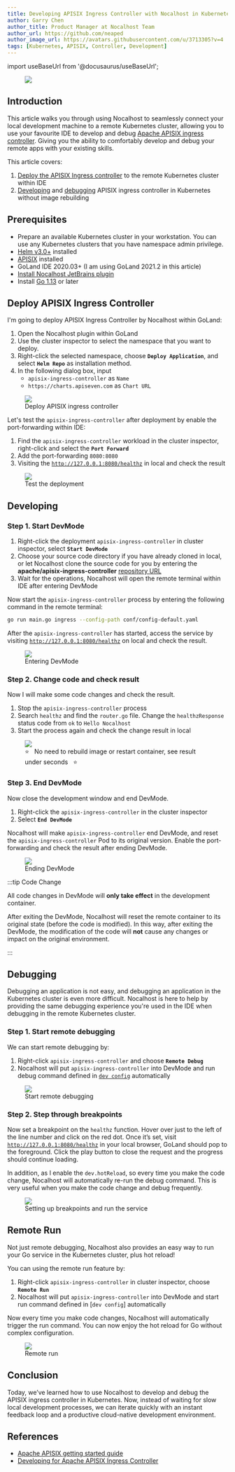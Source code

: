 ```yaml
---
title: Developing APISIX Ingress Controller with Nocalhost in Kubernetes
author: Garry Chen
author_title: Product Manager at Nocalhost Team
author_url: https://github.com/neaped
author_image_url: https://avatars.githubusercontent.com/u/3713305?v=4
tags: [Kubernetes, APISIX, Controller, Development]
---
```


import useBaseUrl from '@docusaurus/useBaseUrl';

<figure className="img-frame">
  <img className="gif-img" src={useBaseUrl('/img/blog/apisix/apisix-banner.png')} />
</figure>

## Introduction

This article walks you through using Nocalhost to seamlessly connect your local development machine to a remote Kubernetes cluster, allowing you to use your favourite IDE to develop and debug [Apache APISIX ingress controller](https://apisix.apache.org/docs/ingress-controller/getting-started). Giving you the ability to comfortably develop and debug your remote apps with your existing skills.

This article covers:

1. [Deploy the APISIX Ingress controller](#deploy-apisix-ingress-controller) to the remote Kubernetes cluster within IDE
2. [Developing](#developing) and [debugging](#debugging) APISIX ingress controller in Kubernetes without image rebuilding

## Prerequisites

- Prepare an available Kubernetes cluster in your workstation. You can use any Kubernetes clusters that you have namespace admin privilege.
- [Helm v3.0+](https://helm.sh) installed
- [APISIX](https://apache.github.io/apisix-helm-chart/docs/en/latest/apisix.html) installed
- GoLand IDE 2020.03+ (I am using GoLand 2021.2 in this article)
- [Install Nocalhost JetBrains plugin](/docs/installation#install-jetbrains-plugin)
- Install [Go 1.13](https://golang.org/dl/) or later

## Deploy APISIX Ingress Controller

I'm going to deploy APISIX Ingress Controller by Nocalhost within GoLand: 

1. Open the Nocalhost plugin within GoLand
2. Use the cluster inspector to select the namespace that you want to deploy.
3. Right-click the selected namespace, choose **`Deploy Application`**, and select **`Helm Repo`** as installation method. 
4. In the following dialog box, input
    - `apisix-ingress-controller` as `Name`
    - `https://charts.apiseven.com` as `Chart URL`

<figure className="img-frame">
  <img className="gif-img" src={useBaseUrl('/img/blog/apisix/apisix-ingress-deploy.gif')} />
  <figcaption>Deploy APISIX ingress controller</figcaption>
</figure>

Let's test the `apisix-ingress-controller` after deployment by enable the port-forwarding within IDE:

1. Find the `apisix-ingress-controller` workload in the cluster inspector, right-click and select the **`Port Forward`**
2. Add the port-forwarding `8080:8080`
3. Visiting the [`http://127.0.0.1:8080/healthz`](http://127.0.0.1:8080/healthz) in local and check the result

<figure className="img-frame">
  <img className="gif-img" src={useBaseUrl('/img/blog/apisix/apisix-ingress-test.gif')} />
  <figcaption>Test the deployment</figcaption>
</figure>

## Developing
### Step 1. Start DevMode

1. Right-click the deployment `apisix-ingress-controller` in cluster inspector, select **`Start DevMode`**
2. Choose your source code directory if you have already cloned in local, or let Nocalhost clone the source code for you by entering the **apache/apisix-ingress-controller** [repository URL](https://github.com/apache/apisix-ingress-controller.git)
3. Wait for the operations, Nocalhost will open the remote terminal within IDE after entering DevMode

Now start the `apisix-ingress-controller` process by entering the following command in the remote terminal:

```bash
go run main.go ingress --config-path conf/config-default.yaml
```

After the `apisix-ingress-controller` has started, access the service by visiting [`http://127.0.0.1:8080/healthz`](http://127.0.0.1:8080/healthz) on local and check the result.

<figure className="img-frame">
  <img className="gif-img" src={useBaseUrl('/img/blog/apisix/apisix-ingress-devmode.gif')} />
  <figcaption>Entering DevMode</figcaption>
</figure>

### Step 2. Change code and check result

Now I will make some code changes and check the result. 

1. Stop the `apisix-ingress-controller` process
2. Search `healthz` and find the `router.go` file. Change the `healthzResponse` status code from `ok` to `Hello Nocalhost`
3. Start the process again and check the change result in local

<figure className="img-frame">
  <img className="gif-img" src={useBaseUrl('/img/blog/apisix/apisix-ingress-code-change.gif')} />
  <figcaption>⭐️ &nbsp; No need to rebuild image or restart container, see result under seconds &nbsp; ⭐️ </figcaption>
</figure>

### Step 3. End DevMode

Now close the development window and end DevMode.

1. Right-click the `apisix-ingress-controller` in the cluster inspector
2. Select **`End DevMode`**

Nocalhost will make `apisix-ingress-controller` end DevMode, and reset the `apisix-ingress-controller` Pod to its original version. Enable the port-forwarding and check the result after ending DevMode.

<figure className="img-frame">
  <img className="gif-img" src={useBaseUrl('/img/blog/apisix/apisix-ingress-end-devmode.gif')} />
  <figcaption>Ending DevMode</figcaption>
</figure>

:::tip Code Change

All code changes in DevMode will **only take effect** in the development container. 

After exiting the DevMode, Nocalhost will reset the remote container to its original state (before the code is modified). In this way, after exiting the DevMode, the modification of the code will **not** cause any changes or impact on the original environment.

:::

## Debugging

Debugging an application is not easy, and debugging an application in the Kubernetes cluster is even more difficult. Nocalhost is here to help by providing the same debugging experience you're used in the IDE when debugging in the remote Kubernetes cluster. 

### Step 1. Start remote debugging

We can start remote debugging by:

1. Right-click `apisix-ingress-controller` and choose **`Remote Debug`**
2. Nocalhost will put `apisix-ingress-controller` into DevMode and run debug command defined in [`dev config`](../docs/config/config-develop) automatically

<figure className="img-frame">
  <img className="gif-img" src={useBaseUrl('/img/blog/apisix/apisix-ingress-remote-debug.gif')} />
  <figcaption>Start remote debugging</figcaption>
</figure>

### Step 2. Step through breakpoints

Now set a breakpoint on the `healthz` function. Hover over just to the left of the line number and click on the red dot. Once it’s set, visit [`http://127.0.0.1:8080/healthz`](http://127.0.0.1:8080/healthz) in your local browser, GoLand should pop to the foreground. Click the play button to close the request and the progress should continue loading.

In addition, as I enable the `dev.hotReload`, so every time you make the code change, Nocalhost will automatically re-run the debug command. This is very useful when you make the code change and debug frequently.

<figure className="img-frame">
  <img className="gif-img" src={useBaseUrl('/img/blog/apisix/apisix-ingress-break-reload.gif')} />
  <figcaption>Setting up breakpoints and run the service</figcaption>
</figure>

## Remote Run

Not just remote debugging, Nocalhost also provides an easy way to run your Go service in the Kubernetes cluster, plus hot reload!

You can using the remote run feature by:

1. Right-click `apisix-ingress-controller` in cluster inspector, choose **`Remote Run`**
2. Nocalhost will put `apisix-ingress-controller` into DevMode and start run command defined in [`dev config`] automatically

Now every time you make code changes, Nocalhost will automatically trigger the run command. You can now enjoy the hot reload for Go without complex configuration.

<figure className="img-frame">
  <img className="gif-img" src={useBaseUrl('/img/blog/apisix/apisix-ingress-remote-run.gif')} />
  <figcaption>Remote run</figcaption>
</figure>

## Conclusion

Today, we’ve learned how to use Nocalhost to develop and debug the APISIX ingress controller in Kubernetes.  Now, instead of waiting for slow local development processes, we can iterate quickly with an instant feedback loop and a productive cloud-native development environment.

## References

- [Apache APISIX getting started guide](https://apisix.apache.org/docs/ingress-controller/getting-started)
- [Developing for Apache APISIX Ingress Controller](https://apisix.apache.org/docs/ingress-controller/development)

